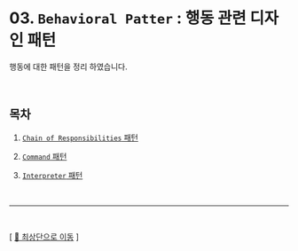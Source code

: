 # 03. ``Behavioral Patter`` : 행동 관련 디자인 패턴

행동에 대한 패턴을 정리 하였습니다.

<br/>

## 목차

1. [``Chain of Responsibilities`` 패턴](https://github.com/Chocobe/-Study-DesignPatter/tree/master/src/_03_BehavioralPattern/_03_01_ChainOfResponsibilities)

2. [``Command`` 패턴](https://github.com/Chocobe/-Study-DesignPatter/tree/master/src/_03_BehavioralPattern/_03_02_Command)

3. [``Interpreter`` 패턴](https://github.com/Chocobe/-Study-DesignPatter/tree/master/src/_03_BehavioralPattern/_03_03_Interpreter)



<br/>

<hr/><br/>



[ [🚀 최상단으로 이동](https://github.com/Chocobe/-Study-DesignPatter) ]
